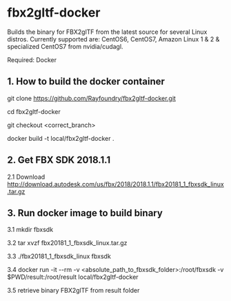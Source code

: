 # fbx2gltf-docker

Builds the binary for FBX2glTF from the latest source for several Linux distros.
Currently supported are: CentOS6, CentOS7, Amazon Linux 1 & 2 & specialized CentOS7 from nvidia/cudagl.

Required: Docker

## 1. How to build the docker container

git clone https://github.com/Rayfoundry/fbx2gltf-docker.git

cd fbx2gltf-docker

git checkout <correct_branch>

docker build -t local/fbx2gltf-docker .


## 2. Get FBX SDK 2018.1.1

2.1 Download http://download.autodesk.com/us/fbx/2018/2018.1.1/fbx20181_1_fbxsdk_linux.tar.gz


## 3. Run docker image to build binary

3.1 mkdir fbxsdk

3.2 tar xvzf fbx20181_1_fbxsdk_linux.tar.gz

3.3 ./fbx20181_1_fbxsdk_linux fbxsdk

3.4 docker run -it --rm -v <absolute_path_to_fbxsdk_folder>:/root/fbxsdk -v $PWD/result:/root/result local/fbx2gltf-docker

3.5 retrieve binary FBX2glTF from result folder
 
